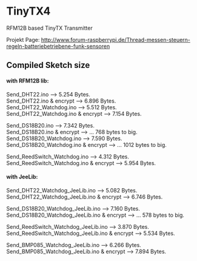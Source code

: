 TinyTX4
=======

RFM12B based TinyTX Transmitter


Projekt Page: http://www.forum-raspberrypi.de/Thread-messen-steuern-regeln-batteriebetriebene-funk-sensoren


## Compiled Sketch size

#### with RFM12B lib:

Send_DHT22.ino --> 5.254 Bytes.  
Send_DHT22.ino & encrypt --> 6.896 Bytes.  
Send_DHT22_Watchdog.ino --> 5.512 Bytes.  
Send_DHT22_Watchdog.ino & encrypt --> 7.154 Bytes.  

Send_DS18B20.ino --> 7.342 Bytes.  
Send_DS18B20.ino & encrypt --> ... 768 bytes to big.  
Send_DS18B20_Watchdog.ino --> 7.590 Bytes.  
Send_DS18B20_Watchdog.ino & encrypt --> ... 1012 bytes to big.  

Send_ReedSwitch_Watchdog.ino --> 4.312 Bytes.  
Send_ReedSwitch_Watchdog.ino & encrypt --> 5.954 Bytes.  

#### with JeeLib:

Send_DHT22_Watchdog_JeeLib.ino --> 5.082 Bytes.  
Send_DHT22_Watchdog_JeeLib.ino & encrypt --> 6.746 Bytes.  

Send_DS18B20_Watchdog_JeeLib.ino --> 7.160 Bytes.  
Send_DS18B20_Watchdog_JeeLib.ino & encrypt --> ... 578 bytes to big.  

Send_ReedSwitch_Watchdog_JeeLib.ino --> 3.870 Bytes.  
Send_ReedSwitch_Watchdog_JeeLib.ino & encrypt --> 5.534 Bytes.  

Send_BMP085_Watchdog_JeeLib.ino --> 6.266 Bytes.  
Send_BMP085_Watchdog_JeeLib.ino & encrypt --> 7.894 Bytes.  
